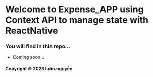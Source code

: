 # Welcome to Expense_APP using Context API to manage state with ReactNative
### You will find in this repo...
* Coming soon...

#### Copyright &#169; 2023 luân.nguyễn